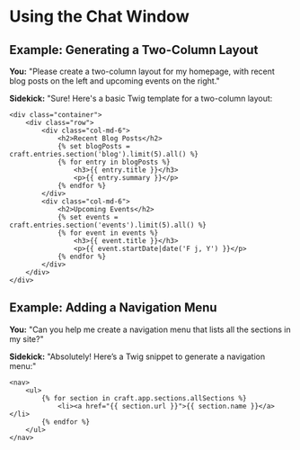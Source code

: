 # Using the Chat Window

## Example: Generating a Two-Column Layout

**You:** "Please create a two-column layout for my homepage, with recent blog posts on the left and upcoming events on the right."

**Sidekick:** "Sure! Here's a basic Twig template for a two-column layout:

```twig
<div class="container">
    <div class="row">
        <div class="col-md-6">
            <h2>Recent Blog Posts</h2>
            {% set blogPosts = craft.entries.section('blog').limit(5).all() %}
            {% for entry in blogPosts %}
                <h3>{{ entry.title }}</h3>
                <p>{{ entry.summary }}</p>
            {% endfor %}
        </div>
        <div class="col-md-6">
            <h2>Upcoming Events</h2>
            {% set events = craft.entries.section('events').limit(5).all() %}
            {% for event in events %}
                <h3>{{ event.title }}</h3>
                <p>{{ event.startDate|date('F j, Y') }}</p>
            {% endfor %}
        </div>
    </div>
</div>
```

## Example: Adding a Navigation Menu

**You:** "Can you help me create a navigation menu that lists all the sections in my site?"

**Sidekick:** "Absolutely! Here’s a Twig snippet to generate a navigation menu:"

```twig
<nav>
    <ul>
        {% for section in craft.app.sections.allSections %}
            <li><a href="{{ section.url }}">{{ section.name }}</a></li>
        {% endfor %}
    </ul>
</nav>
```
